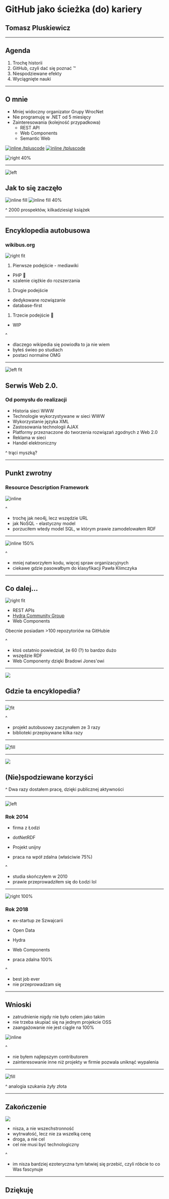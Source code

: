 # GitHub jako ścieżka (do) kariery
## Tomasz Pluskiewicz

---

## Agenda

1. Trochę historii
1. GitHub, czyli dać się poznać :tm:
1. Niespodziewane efekty
1. Wyciągnięte nauki

---

## O mnie

* Mniej widoczny organizator Grupy WrocNet
* Nie programuję w .NET od 5 miesięcy
* Zainteresowania (kolejność przypadkowa)
  * REST API
  * Web Components
  * Semantic Web

[![inline](github.png) /tpluscode](https://github.com/tpluscode)
[![inline](twitter.png) /tpluscode](https://twitter.com/tpluscode)

![right 40%](tpluscode.jpg)

---

![left](xis6242.jpg)

## Jak to się zaczęło

![inline fill](xis7026.jpg)
![inline fill 40%](pict0046.jpg)

^ 2000 prospektów, kilkadziesiąt książek

---

## Encyklopedia autobusowa
### wikibus.org

![right fit](3tier_2.jpg)

1. Pierwsze podejście - mediawiki 
  * PHP 🤮
  * szalenie ciężkie do rozszerzania
1. Drugie podejście
  * dedykowane rozwiązanie
  * database-first
1. Trzecie podejście 🤔
  * WIP

^ 
- dlaczego wikipedia się powiodła to ja nie wiem
- byłeś świeo po studiach
- postaci normalne OMG

---

![left fit](serwe2.jpg)

## Serwis Web 2.0.
### Od pomysłu do realizacji

* Historia sieci WWW
* Technologie wykorzystywane w sieci WWW
* Wykorzystanie języka XML
* Zastosowania technologii AJAX
* Platformy przeznaczone do tworzenia rozwiązań zgodnych z Web 2.0
* Reklama w sieci
* Handel elektroniczny

^ trąci myszką?

---

## Punkt zwrotny
### Resource Description Framework

![inline](example-graph.jpg)

^ 
- trochę jak neo4j, lecz wszędzie URL
- jak NoSQL - elastyczny model
- porzuciłem wtedy model SQL, w którym prawie zamodelowałem RDF

---

![inline 150%](dnr.png)

^ 
- mniej natworzyłem kodu, więcej spraw organizacyjnych
- ciekawe gdzie pasowałbym do klasyfikacji Pawła Klimczyka

---

## Co dalej...

![right fit](gh.png)

* REST APIs
* [Hydra Community Group](https://hydra-cg.com)
* Web Components

Obecnie posiadam >100 repozytoriów na GitHubie

^ 
- ktoś ostatnio powiedział, że 60 (?) to bardzo dużo
- wszędzie RDF
- Web Componenty dzięki Bradowi Jones'owi

---

![](ency.jpg)

## Gdzie ta encyklopedia?

---

![fit](side-project.jpg)

^ 
- projekt autobusowy zaczynałem ze 3 razy
- biblioteki przepisywane kilka razy

---

![fill](lego-houses.jpg)

---

![](handshake.jpg)

## (Nie)spodziewane korzyści

^ Dwa razy dostałem pracę, dzięki publicznej aktywności

---

![left](makolab.png)

### Rok 2014

* firma z Łodzi

* dotNetRDF
* Projekt unijny
* praca na wpół zdalna (właściwie 75%)

^ 
- studia skończyłem w 2010
- prawie przeprowadziłem się do Łodzi lol

---

![right 100%](zazuko.png)

### Rok 2018

* ex-startup ze Szwajcarii

* Open Data
* Hydra
* Web Components
* praca zdalna 100%

^ 
- best job ever
- nie przeprowadzam się

---

## Wnioski

* zatrudnienie nigdy nie było celem jako takim
* nie trzeba skupiać się na jednym projekcie OSS
* zaangażowanie nie jest ciągle na 100%

![inline](contrib.png)

^ 
- nie byłem najlepszym contributorem
- zainteresowanie inne niż projekty w firmie pozwala uniknąć wypalenia 

---

![fill](mine.jpg)

^ analogia szukania żyły złota

---

## Zakończenie

![](road.jpg)

- nisza, a nie wszechstronność
- wytrwałość, lecz nie za wszelką cenę
- droga, a nie cel
- cel nie musi być technologiczny

^
- im nisza bardziej ezoteryczna tym łatwiej się przebić, czyli róbcie to co Was fascynuje

---

## Dziękuję